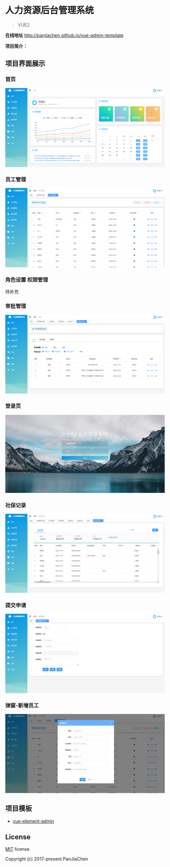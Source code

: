 # 人力资源后台管理系统

> VUE2

**在线地址** http://panjiachen.github.io/vue-admin-template

**项目简介：**

## 项目界面展示

### 首页
![image](https://github.com/Willow233/Picture_project/blob/main/hrPicture/dashboard.png)
### 员工管理
![image](https://github.com/Willow233/Picture_project/blob/main/hrPicture/empolyee.png)
### 角色设置 权限管理
待补充
### 审批管理
![image](https://github.com/Willow233/Picture_project/blob/main/hrPicture/aproval.png)
### 登录页
![image](https://github.com/Willow233/Picture_project/blob/main/hrPicture/loginPage.png)
### 社保记录
![image](https://github.com/Willow233/Picture_project/blob/main/hrPicture/socialform.png)
### 提交申请
![image](https://github.com/Willow233/Picture_project/blob/main/hrPicture/apply.png)
### 弹窗-新增员工
![image](https://github.com/Willow233/Picture_project/blob/main/hrPicture/addDialog.jpg)

## 项目模板

- [vue-element-admin](https://github.com/PanJiaChen/vue-element-admin)

## License

[MIT](https://github.com/PanJiaChen/vue-admin-template/blob/master/LICENSE) license.

Copyright (c) 2017-present PanJiaChen
